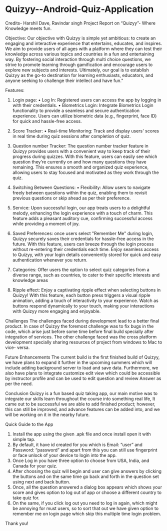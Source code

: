# Quizyy--Android-Quiz-Application

Credits- Harshil Dave, Ravindar singh
Project Report on “Quizyy”- Where Knowledge meets fun.

Objective:
 Our objective with Quizyy is simple yet ambitious: to create an engaging and interactive  experience that entertains, educates, and inspires. We aim to provide users of all ages with a platform where they can test their knowledge across various topics and countries in a fun and entertaining way. By fostering social interaction through multi choice questions, we strive to promote learning through gamification and encourage users to explore new subjects and interests. Ultimately, our goal is to establish Quizyy as the go-to destination for  learning enthusiasts, educators, and anyone seeking to challenge their intellect and have fun."

Features: 
1. Login page: 
•	Log In: Registered users can access the app by logging in with their credentials. 
•	Biometrics Login: Integrate Biometrics Login functionality to provide a seamless and secure authentication experience. Users can utilize biometric data (e.g., fingerprint, face ID) for quick and hassle-free access.

2. Score Tracker: 
•	Real-time Monitoring: Track and display users' scores in real time during quiz sessions after completion of quiz.

3. Question number Tracker: The question number tracker feature in Quizyy provides users with a convenient way to keep track of their progress during quizzes. With this feature, users can easily see which question they're currently on and how many questions they have remaining. This ensures a smooth and organized quiz experience, allowing users to stay focused and motivated as they work through the quiz.

4. Switching Between Questions:
•	Flexibility: Allow users to navigate freely between questions within the quiz, enabling them to revisit previous questions or skip ahead as per their preference.

5. Service: Upon successful login, our app treats users to a delightful melody, enhancing the login experience with a touch of charm. This feature adds a pleasant auditory cue, confirming successful access while providing a moment of joy.

6.  Saved Preferences: 
once users select "Remember Me" during login, Quizyy securely saves their credentials for hassle-free access in the future. With this feature, users can breeze through the login process without re-entering their credentials each time. Enjoy seamless access to Quizyy, with your login details conveniently stored for quick and easy authentication whenever you return.

7. Categories: Offer users the option to select quiz categories from a diverse range, such as countries, to cater to their specific interests and knowledge areas

8. Ripple effect: Enjoy a captivating ripple effect when selecting buttons in Quizyy! With this feature, each button press triggers a visual ripple animation, adding a touch of interactivity to your experience. Watch as buttons respond dynamically to your touch, making your interactions with Quizyy more engaging and enjoyable.

Challenges
The challenges faced during development lead to a better final product. In case of Quizyy the foremost challenge was to fix bugs in the code, which arise just before some time before final build specially after integration of services. The other challenge faced was the cross platform development specially sharing resources of project from windows to Mac to vice- versa.

Future Enhancements
 The current build is the first finished build of Quizyy, we have plans to expand it further in the upcoming summers which will include adding background server to load and save data. Furthermore, we also have plans to integrate customize edit view which could be accessible by instructor profile and can be used to edit question and review Answer as per the need.

Conclusion 
Quizyy is a fun based quiz taking app, our main motive was to integrate our skills learn throughout the course into something real life, It came out to be successful we are able to add finished product; however, this can still be improved, and advance features can be added into, and we will be working on it in the nearby future.

 Quick Guide to the App
1.	Install the app using the given .apk file and once install open it with simple tap.
2.	By default, it have id created for you which is Email:  “user”  and  Password: “password” and apart from this you can still use fingerprint or face unlock of your device to login into the app.
3.	Once Log in you have three option to choose from USA, India, and Canada for your quiz.
4.	After choosing the quiz will begin and user can give answers by clicking the buttons and on the same time go back and forth in the question set using next and back button.
5.	Once, all the question answered a dialog box appears which shows your score and gives option to log out of app or choose a different country to take quiz for. 
6.	On the same, if you click log out you need to log in again, which might be annoying for must users, so to sort that out we have given option to remember me on login page which skip this multiple time login problem.

Thank you!

